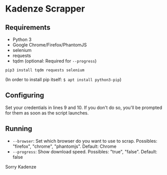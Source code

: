 # Kadenze Scrapper

## Requirements
- Python 3
- Google Chrome/Firefox/PhantomJS
- selenium
- requests
- tqdm (optional: Required for `--progress`)

`pip3 install tqdm requests selenium`

(In order to install pip itself: `$ apt install python3-pip`)

## Configuring
Set your credentials in lines 9 and 10. If you don't do so, you'll be prompted for them as soon as the script launches.

## Running
- `--browser`: Set which browser do you want to use to scrap. Possibles: "firefox", "chrome", "phantomjs". Default: Chrome
- `--progress`: Show download speed. Possibles: "true", "false". Default: false

Sorry Kadenze
